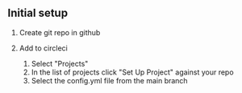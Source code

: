 ## Initial setup

1. Create git repo in github

1. Add to circleci
   1. Select "Projects"
   1. In the list of projects click "Set Up Project" against your repo
   1. Select the config.yml file from the main branch
